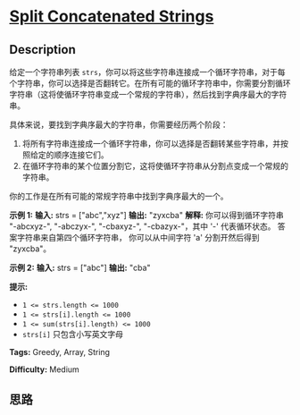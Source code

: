# [Split Concatenated Strings][title]

## Description

给定一个字符串列表
`strs`，你可以将这些字符串连接成一个循环字符串，对于每个字符串，你可以选择是否翻转它。在所有可能的循环字符串中，你需要分割循环字符串（这将使循环字符串变成一个常规的字符串），然后找到字典序最大的字符串。

具体来说，要找到字典序最大的字符串，你需要经历两个阶段：

  1. 将所有字符串连接成一个循环字符串，你可以选择是否翻转某些字符串，并按照给定的顺序连接它们。
  2. 在循环字符串的某个位置分割它，这将使循环字符串从分割点变成一个常规的字符串。

你的工作是在所有可能的常规字符串中找到字典序最大的一个。



**示例 1:**
            **输入:** strs = ["abc","xyz"]    **输出:** "zyxcba"    **解释:** 你可以得到循环字符串 "-abcxyz-", "-abczyx-", "-cbaxyz-", "-cbazyx-"，其中 '-' 代表循环状态。     答案字符串来自第四个循环字符串， 你可以从中间字符 'a' 分割开然后得到 "zyxcba"。    

**示例 2:**
            **输入:** strs = ["abc"]    **输出:** "cba"    



**提示:**

  * `1 <= strs.length <= 1000`
  * `1 <= strs[i].length <= 1000`
  * `1 <= sum(strs[i].length) <= 1000`
  * `strs[i]` 只包含小写英文字母


**Tags:** Greedy, Array, String

**Difficulty:** Medium

## 思路

[title]: https://leetcode-cn.com/problems/split-concatenated-strings
